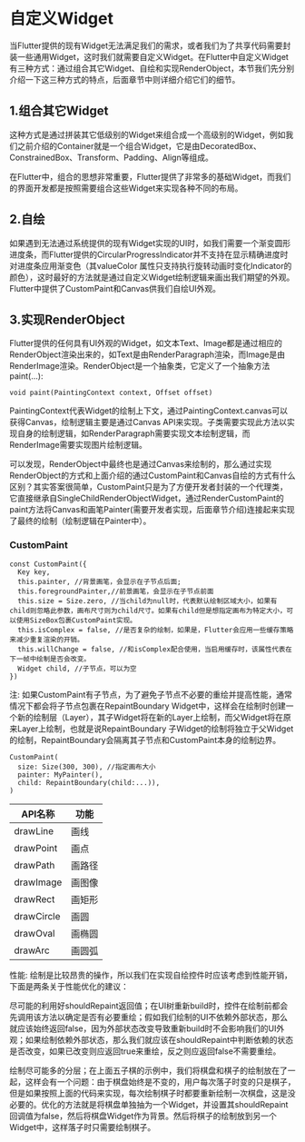 
# 自定义Widget
当Flutter提供的现有Widget无法满足我们的需求，或者我们为了共享代码需要封装一些通用Widget，这时我们就需要自定义Widget。在Flutter中自定义Widget有三种方式：通过组合其它Widget、自绘和实现RenderObject，本节我们先分别介绍一下这三种方式的特点，后面章节中则详细介绍它们的细节。
## 1.组合其它Widget

这种方式是通过拼装其它低级别的Widget来组合成一个高级别的Widget，例如我们之前介绍的Container就是一个组合Widget，它是由DecoratedBox、ConstrainedBox、Transform、Padding、Align等组成。

在Flutter中，组合的思想非常重要，Flutter提供了非常多的基础Widget，而我们的界面开发都是按照需要组合这些Widget来实现各种不同的布局。

## 2.自绘

如果遇到无法通过系统提供的现有Widget实现的UI时，如我们需要一个渐变圆形进度条，而Flutter提供的CircularProgressIndicator并不支持在显示精确进度时对进度条应用渐变色（其valueColor 属性只支持执行旋转动画时变化Indicator的颜色），这时最好的方法就是通过自定义Widget绘制逻辑来画出我们期望的外观。Flutter中提供了CustomPaint和Canvas供我们自绘UI外观。

## 3.实现RenderObject

Flutter提供的任何具有UI外观的Widget，如文本Text、Image都是通过相应的RenderObject渲染出来的，如Text是由RenderParagraph渲染，而Image是由RenderImage渲染。RenderObject是一个抽象类，它定义了一个抽象方法paint(...):

```$xslt
void paint(PaintingContext context, Offset offset)
```

PaintingContext代表Widget的绘制上下文，通过PaintingContext.canvas可以获得Canvas，绘制逻辑主要是通过Canvas API来实现。子类需要实现此方法以实现自身的绘制逻辑，如RenderParagraph需要实现文本绘制逻辑，而RenderImage需要实现图片绘制逻辑。

可以发现，RenderObject中最终也是通过Canvas来绘制的，那么通过实现RenderObject的方式和上面介绍的通过CustomPaint和Canvas自绘的方式有什么区别？其实答案很简单，CustomPaint只是为了方便开发者封装的一个代理类，它直接继承自SingleChildRenderObjectWidget，通过RenderCustomPaint的paint方法将Canvas和画笔Painter(需要开发者实现，后面章节介绍)连接起来实现了最终的绘制（绘制逻辑在Painter中）。


### CustomPaint

```$xslt
const CustomPaint({
  Key key,
  this.painter, //背景画笔，会显示在子节点后面;
  this.foregroundPainter,//前景画笔，会显示在子节点前面
  this.size = Size.zero, //当child为null时，代表默认绘制区域大小，如果有child则忽略此参数，画布尺寸则为child尺寸。如果有child但是想指定画布为特定大小，可以使用SizeBox包裹CustomPaint实现。
  this.isComplex = false, //是否复杂的绘制，如果是，Flutter会应用一些缓存策略来减少重复渲染的开销。
  this.willChange = false, //和isComplex配合使用，当启用缓存时，该属性代表在下一帧中绘制是否会改变。
  Widget child, //子节点，可以为空
})
```
注:
如果CustomPaint有子节点，为了避免子节点不必要的重绘并提高性能，通常情况下都会将子节点包裹在RepaintBoundary Widget中，这样会在绘制时创建一个新的绘制层（Layer），其子Widget将在新的Layer上绘制，而父Widget将在原来Layer上绘制，也就是说RepaintBoundary 子Widget的绘制将独立于父Widget的绘制，RepaintBoundary会隔离其子节点和CustomPaint本身的绘制边界。


```$xslt
CustomPaint(
  size: Size(300, 300), //指定画布大小
  painter: MyPainter(),
  child: RepaintBoundary(child:...)), 
)
```

|API名称 | 功能 | 
| ---------- | ------ | 
| drawLine | 画线 | 
| drawPoint | 画点 |
| drawPath | 画路径 | 
| drawImage | 画图像 | 
| drawRect | 画矩形 | 
| drawCircle | 画圆 | 
| drawOval | 画椭圆 |
| drawArc | 画圆弧 |

性能:
绘制是比较昂贵的操作，所以我们在实现自绘控件时应该考虑到性能开销，下面是两条关于性能优化的建议：

尽可能的利用好shouldRepaint返回值；在UI树重新build时，控件在绘制前都会先调用该方法以确定是否有必要重绘；假如我们绘制的UI不依赖外部状态，那么就应该始终返回false，因为外部状态改变导致重新build时不会影响我们的UI外观；如果绘制依赖外部状态，那么我们就应该在shouldRepaint中判断依赖的状态是否改变，如果已改变则应返回true来重绘，反之则应返回false不需要重绘。

绘制尽可能多的分层；在上面五子棋的示例中，我们将棋盘和棋子的绘制放在了一起，这样会有一个问题：由于棋盘始终是不变的，用户每次落子时变的只是棋子，但是如果按照上面的代码来实现，每次绘制棋子时都要重新绘制一次棋盘，这是没必要的。优化的方法就是将棋盘单独抽为一个Widget，并设置其shouldRepaint回调值为false，然后将棋盘Widget作为背景。然后将棋子的绘制放到另一个Widget中，这样落子时只需要绘制棋子。